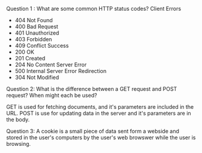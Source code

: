Question 1 : What are some common HTTP status codes? 
Client Errors
- 404 Not Found
- 400 Bad Request
- 401 Unauthorized
- 403 Forbidden
- 409 Conflict 
Success
- 200 OK
- 201 Created
- 204 No Content
Server Error
- 500 Internal Server Error
Redirection
- 304 Not Modified

Question 2: What is the difference between a GET request and POST request? When might each be used? 

GET is used for fetching documents, and it's parameters are included in the URL. POST is use for updating data in the server and it's parameters are in the body.  

Question 3: A cookie is a small piece of data sent form a webside and stored in the user's computers by the user's web browswer while the user is browsing. 